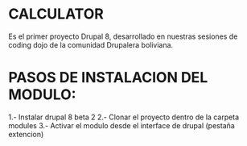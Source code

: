 CALCULATOR
==========

Es el primer proyecto Drupal 8, desarrollado en nuestras sesiones de coding dojo de la comunidad Drupalera boliviana.

PASOS DE INSTALACION DEL MODULO:
===============================

1.-  Instalar drupal 8 beta 2
2.-  Clonar el proyecto dentro de la carpeta modules
3.-  Activar el modulo desde el interface de drupal (pestaña extencion)
